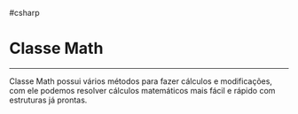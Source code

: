 #csharp
# Classe Math
---

Classe Math possui vários métodos para fazer cálculos e modificações, com ele podemos resolver cálculos matemáticos mais fácil e rápido com estruturas já prontas.
